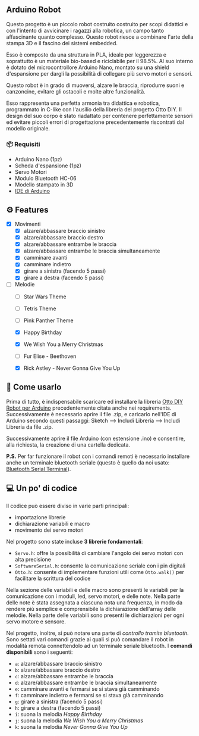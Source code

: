 ## Arduino Robot
Questo progetto è un piccolo robot costruito costruito per scopi didattici e con l'intento di avvicinare i ragazzi alla robotica, un campo tanto affascinante quanto complesso.
Questo robot riesce a combinare l'arte della stampa 3D e il fascino dei sistemi embedded.

Esso è composto da una struttura in PLA, ideale per leggerezza e soprattutto è un materiale bio-based e riciclabile per il 98.5%. Al suo interno è dotato del microcontrollore Arduino Nano, montato su una shield d'espansione per dargli la possibilità di collegare più servo motori e sensori.

Questo robot è in grado di muoversi, alzare le braccia, riprodurre suoni e canzoncine, evitare gli ostacoli e molte altre funzionalità.

Esso rappresenta una perfetta armonia tra didattica e robotica, programmato in C-like con l'ausilio della libreria del progetto Otto DIY.
Il design del suo corpo è stato riadattato per contenere perfettamente sensori ed evitare piccoli errori di progettazione precedentemente riscontrati dal modello originale.


### 📦 Requisiti
- Arduino Nano (1pz)
- Scheda d'espansione (1pz)
- Servo Motori
- Modulo Bluetooth HC-06
- Modello stampato in 3D
- [IDE di Arduino](https://www.arduino.cc/en/software)


## ⚙️ Features
- [x] Movimenti
	- [x] alzare/abbassare braccio sinistro
	- [x] alzare/abbassare braccio destro
	- [x] alzare/abbassare entrambe le braccia
	- [x] alzare/abbassare entrambe le braccia simultaneamente
	- [x] camminare avanti
	- [x] camminare indietro
	- [x] girare a sinistra (facendo 5 passi)
	- [x] girare a destra (facendo 5 passi)
- [ ] Melodie
	- [ ] Star Wars Theme
	- [ ] Tetris Theme
	- [ ] Pink Panther Theme
	- [x] Happy Birthday
	- [x] We Wish You a Merry Christmas
	- [ ] Fur Elise - Beethoven
	- [x] Rick Astley - Never Gonna Give You Up


## 🚀 Come usarlo
Prima di tutto, è indispensabile scaricare ed installare la libreria [Otto DIY Robot per Arduino](https://github.com/OttoDIY/OttoDIYLib) precedentemente citata anche nei requirements. Successivamente è necessario aprire il file .zip, e caricarlo nell'IDE di Arduino secondo questi passaggi: Sketch --> Includi Libreria --> Includi Libreria da file .zip.

Successivamente aprire il file Arduino (con estensione .ino) e consentire, alla richiesta, la creazione di una cartella dedicata.

**P.S.** Per far funzionare il robot con i comandi remoti è necessario installare anche un terminale bluetooth seriale (questo è quello da noi usato: [Bluetooth Serial Terminal](https://apps.microsoft.com/detail/9wzdncrdfst8?ocid=pdpshare&hl=en-us&gl=US)).


## 💻 Un po' di codice
Il codice può essere diviso in varie parti principali:
- importazione librerie
- dichiarazione variabili e macro
- movimento dei servo motori

Nel progetto sono state incluse **3 librerie fondamentali**:
- `Servo.h`: offre la possibilità di cambiare l'angolo dei servo motori con alta precisione
- `SoftwareSerial.h`: consente la comunicazione seriale con i pin digitali
- `Otto.h`: consente di implementare funzioni utili come `Otto.walk()` per facilitare la scrittura del codice

Nella sezione delle variabili e delle macro sono presenti le variabili per la comunicazione con i moduli, led, servo motori, e delle note.
Nella parte delle note è stata assegnata a ciascuna nota una frequenza, in modo da rendere più semplice e comprensibile la dichiarazione dell'array delle melodie.
Nella parte delle variabili sono presenti le dichiarazioni per ogni servo motore e sensore.

Nel progetto, inoltre, si può notare una parte di *controllo tramite bluetooth*. Sono settati vari comandi grazie ai quali si può comandare il robot in modalità remota connettendolo ad un terminale seriale bluetooth. I **comandi disponibili** sono i seguenti:
- `a`: alzare/abbassare braccio sinistro
- `b`: alzare/abbassare braccio destro
- `c`: alzare/abbassare entrambe le braccia
- `d`: alzare/abbassare entrambe le braccia simultaneamente
- `e`: camminare avanti e fermarsi se si stava già camminando
- `f`: camminare indietro e fermarsi se si stava già camminando
- `g`: girare a sinistra (facendo 5 passi)
- `h`: girare a destra (facendo 5 passi)
- `i`: suona la melodia *Happy Birthday*
- `j`: suona la melodia *We Wish You a Merry Christmas*
- `k`: suona la melodia *Never Gonna Give You Up*